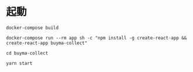 # 起動

    docker-compose build

    docker-compose run --rm app sh -c "npm install -g create-react-app && create-react-app buyma-collect"

    cd buyma-collect

    yarn start

